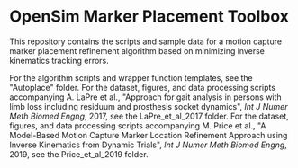# OpenSim Marker Placement Toolbox
This repository contains the scripts and sample data for a motion capture marker placement refinement algorithm based on minimizing inverse kinematics tracking errors. 

For the algorithm scripts and wrapper function templates, see the "Autoplace" folder.
For the dataset, figures, and data processing scripts accompanying A. LaPre et al., "Approach for gait analysis in persons with limb loss including residuum and prosthesis socket dynamics", *Int J Numer Meth Biomed Engng*, 2017, see the LaPre_et_al_2017 folder.
For the dataset, figures, and data processing scripts accompanying M. Price et al., "A Model-Based Motion Capture Marker Location Refinement Approach using Inverse Kinematics from Dynamic Trials", *Int J Numer Meth Biomed Engng*, 2019, see the Price_et_al_2019 folder.


